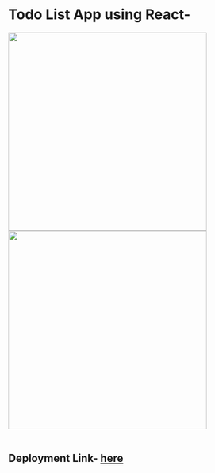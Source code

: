 # Todo List App using React-

<img src="https://i.imgur.com/ghfS6dg.png" height="400">
<img src="https://i.imgur.com/Z2SfZSE.png" height="400" />
<br/>
<br/>

## Deployment Link- [here](https://todolist-ashish293.netlify.app/)
